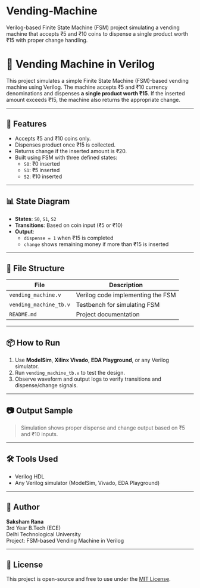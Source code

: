 # Vending-Machine
Verilog-based Finite State Machine (FSM) project simulating a vending machine that accepts ₹5 and ₹10 coins to dispense a single product worth ₹15 with proper change handling.
# 🥤 Vending Machine in Verilog

This project simulates a simple Finite State Machine (FSM)-based vending machine using Verilog. The machine accepts ₹5 and ₹10 currency denominations and dispenses **a single product worth ₹15**. If the inserted amount exceeds ₹15, the machine also returns the appropriate change.

---

## 🚀 Features

- Accepts ₹5 and ₹10 coins only.
- Dispenses product once ₹15 is collected.
- Returns change if the inserted amount is ₹20.
- Built using FSM with three defined states:
  - `S0`: ₹0 inserted
  - `S1`: ₹5 inserted
  - `S2`: ₹10 inserted

---

## 📊 State Diagram

- **States**: `S0`, `S1`, `S2`
- **Transitions**: Based on coin input (₹5 or ₹10)
- **Output**:
  - `dispense = 1` when ₹15 is completed
  - `change` shows remaining money if more than ₹15 is inserted

---

## 📁 File Structure

| File | Description |
|------|-------------|
| `vending_machine.v` | Verilog code implementing the FSM |
| `vending_machine_tb.v` | Testbench for simulating FSM |
| `README.md` | Project documentation |

---

## 📦 How to Run

1. Use **ModelSim**, **Xilinx Vivado**, **EDA Playground**, or any Verilog simulator.
2. Run `vending_machine_tb.v` to test the design.
3. Observe waveform and output logs to verify transitions and dispense/change signals.

---

## 📷 Output Sample

> Simulation shows proper dispense and change output based on ₹5 and ₹10 inputs.

---

## 🛠️ Tools Used

- Verilog HDL
- Any Verilog simulator (ModelSim, Vivado, EDA Playground)

---

## 📌 Author

**Saksham Rana**  
3rd Year B.Tech (ECE)  
Delhi Technological University  
Project: FSM-based Vending Machine in Verilog

---

## 📝 License

This project is open-source and free to use under the [MIT License](LICENSE).
